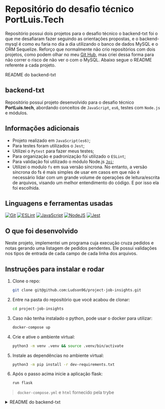 # Repositório do desafio técnico PortLuis.Tech

Repositório possui dois projetos para o desafio técnico o backend-txt foi o que me desafiaram fazer seguindo as orientações propostas, e o backend-mysql é como eu faria no dia a dia utilizando o banco de dados MySQL e o ORM Sequelize. Reforço que normalmente não crio repositórios com dois projetos, como podem olhar no meu [Git Hub][Git Hub-url], mas criei dessa forma para não correr o risco de não ver o com o MySQL. Abaixo segue o README referente a cada projeto.

<!-- <details> -->
  <summary>README do backend-txt</summary>

## backend-txt

 Repositório possuí projeto desenvolvido para o desafio técnico **PortLuis.tech**, abordando conceitos de `JavaScript`, `es6`, testes com `Node.js` e módulos.

## Informações adicionais

- Projeto realizado em `JavaScript(es6)`;
- Para testes foram utilizados o `Jest`;
- Utilizei o `Pytest` para fazer meus testes;
- Para organização e padronização foi utilizado o `ESLint`;
- Para validação foi utilizado o módulo Node.js [`Joi`](https://joi.dev/api/?v=17.9.1);
- Utilizei o modulo `fs` em sua versão síncrona. No entanto, a versão síncrona do fs é mais simples de usar em casos em que não é necessário lidar com um grande volume de operações de leitura/escrita de arquivos, visando um melhor entendimento do código. E por isso ela foi escolhida.

## Linguagens e ferramentas usadas

[![Git][Git-logo]][Git-url]
[![ESLint][ESLint-logo]][ESLint-url]
[![JavaScript][JavaScript-logo]][JavaScript-url]
[![NodeJS][NodeJS-logo]][NodeJS-url]
[![Jest][Jest-logo]][Jest-url]

## O que foi desenvolvido

Neste projeto, implementei um programa cuja execução cruza pedidos e notas gerando uma listagem de pedidos pendentes. Ele possui validações nos tipos de entrada de cada campo de cada linha dos arquivos.

## Instruções para instalar e rodar

1. Clone o repo:

    ```bash
    git clone git@github.com:Ludson96/project-job-insights.git
    ```

1. Entre na pasta do repositório que você acabou de clonar:

    ```bash
    cd project-job-insights
    ```

1. Caso não tenha instalado o python, pode usar o docker para utilizar:

    ```bash
    docker-compose up
    ```

1. Crie e ative o ambiente virtual:

    ```bash
    python3 -m venv .venv && source .venv/bin/activate
    ```

1. Instale as dependências no ambiente virtual:

    ```bash
    python3 -m pip install -r dev-requirements.txt
    ```

1. Após o passo acima inicie a aplicação flask:

    ```bash
    run flask
    ```

> `docker-compose.yml` e `html` fornecido pela trybe

[Git-logo]: https://img.shields.io/badge/git-%23F05033.svg?style=for-the-badge&logo=git&logoColor=white
[Git-url]: https://git-scm.com
[ESLint-logo]: https://img.shields.io/badge/ESLint-4B3263?style=for-the-badge&logo=eslint&logoColor=white
[ESLint-url]: https://eslint.org/
[JavaScript-logo]: https://img.shields.io/badge/javascript-%23323330.svg?style=for-the-badge&logo=javascript&logoColor=%23F7DF1E
[JavaScript-url]: https://www.javascript.com/
[NodeJS-logo]: https://img.shields.io/badge/node.js-6DA55F?style=for-the-badge&logo=node.js&logoColor=white
[NodeJS-url]: https://nodejs.org/en
[Jest-logo]: https://img.shields.io/badge/-jest-%23C21325?style=for-the-badge&logo=jest&logoColor=white
[Jest-url]: https://jestjs.io

</details>

<details>
  <summary>README do backend-txt</summary>

  </details>

[Git Hub-url]: https://github.com/Ludson96
